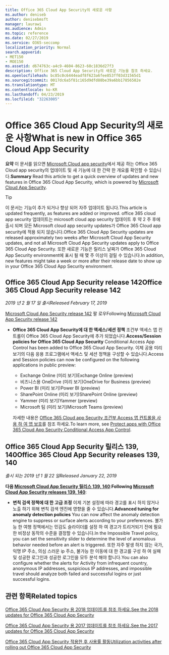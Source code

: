 ```yaml
---
title: Office 365 Cloud App Security의 새로운 사항
ms.author: deniseb
author: denisebmsft
manager: laurawi
ms.audience: Admin
ms.topic: reference
ms.date: 02/27/2019
ms.service: O365-seccomp
localization_priority: Normal
search.appverid:
- MET150
- MOE150
ms.assetid: d674763c-a4c9-4604-8623-68c1836d27f3
description: Office 365 Cloud App Security의 새로운 기능을 참조 하세요.
ms.openlocfilehash: bc85c0c6444eadf8f623a6fee853ff03d31565d1
ms.sourcegitcommit: 0017dc6a5f81c165d9dfd88be39a6bb17856582e
ms.translationtype: MT
ms.contentlocale: ko-KR
ms.lasthandoff: 04/23/2019
ms.locfileid: "32263005"
---
```

# <a name="what-is-new-in-office-365-cloud-app-security"></a><span data-ttu-id="e8c55-103">Office 365 Cloud App Security의 새로운 사항</span><span class="sxs-lookup"><span data-stu-id="e8c55-103">What is new in Office 365 Cloud App Security</span></span>

<span data-ttu-id="e8c55-104">**요약** 이 문서를 읽으면 [Microsoft Cloud app security](https://aka.ms/whatiscas)에서 제공 하는 Office 365 Cloud app security의 업데이트 및 새 기능에 대 한 간략 한 개요를 확인할 수 있습니다.</span><span class="sxs-lookup"><span data-stu-id="e8c55-104">**Summary** Read this article to get a quick overview of updates and new features in Office 365 Cloud App Security, which is powered by [Microsoft Cloud App Security](https://aka.ms/whatiscas).</span></span>
  
> [!TIP]
> <span data-ttu-id="e8c55-105">이 문서는 기능이 추가 되거나 향상 되어 자주 업데이트 됩니다.</span><span class="sxs-lookup"><span data-stu-id="e8c55-105">This article is updated frequently, as features are added or improved.</span></span> <span data-ttu-id="e8c55-106">office 365 cloud app security 업데이트는 microsoft cloud app security 업데이트 후 약 2 주 후에 출시 되며 모든 Microsoft cloud app security updates가 Office 365 Cloud app security에 적용 되지 않습니다.</span><span class="sxs-lookup"><span data-stu-id="e8c55-106">Office 365 Cloud App Security updates are released approximately two weeks after Microsoft Cloud App Security updates, and not all Microsoft Cloud App Security updates apply to Office 365 Cloud App Security.</span></span> <span data-ttu-id="e8c55-107">또한 새로운 기능은 릴리스 날짜가 Office 365 Cloud App Security environment에 표시 될 때 몇 주 이상이 걸릴 수 있습니다.</span><span class="sxs-lookup"><span data-stu-id="e8c55-107">In addition, new features might take a week or more after their release date to show up in your Office 365 Cloud App Security environment.</span></span>

## <a name="office-365-cloud-app-security-release-142"></a><span data-ttu-id="e8c55-108">Office 365 Cloud App Security release 142</span><span class="sxs-lookup"><span data-stu-id="e8c55-108">Office 365 Cloud App Security release 142</span></span>

<span data-ttu-id="e8c55-109">*2019 년 2 월 17 일 출시*</span><span class="sxs-lookup"><span data-stu-id="e8c55-109">*Released February 17, 2019*</span></span>

<span data-ttu-id="e8c55-110">[Microsoft Cloud App Security release 142](https://docs.microsoft.com/en-us/cloud-app-security/release-notes#cloud-app-security-release-142) 팔 로우</span><span class="sxs-lookup"><span data-stu-id="e8c55-110">Following  [Microsoft Cloud App Security release 142](https://docs.microsoft.com/en-us/cloud-app-security/release-notes#cloud-app-security-release-142)</span></span>

- <span data-ttu-id="e8c55-111">**Office 365 Cloud App Security에 대 한 액세스/세션 정책** 조건부 액세스 앱 컨트롤이 Office 365 Cloud App Security에 추가 되었습니다.</span><span class="sxs-lookup"><span data-stu-id="e8c55-111">**Access/Session policies for Office 365 Cloud App Security** Conditional Access App Control has been added to Office 365 Cloud App Security.</span></span> <span data-ttu-id="e8c55-112">이제 공용 미리 보기의 다음 응용 프로그램에서 액세스 및 세션 정책을 구성할 수 있습니다.</span><span class="sxs-lookup"><span data-stu-id="e8c55-112">Access and Session policies can now be configured on the following applications in public preview:</span></span>
    - <span data-ttu-id="e8c55-113">Exchange Online (미리 보기)</span><span class="sxs-lookup"><span data-stu-id="e8c55-113">Exchange Online (preview)</span></span>
    - <span data-ttu-id="e8c55-114">비즈니스용 OneDrive (미리 보기)</span><span class="sxs-lookup"><span data-stu-id="e8c55-114">OneDrive for Business (preview)</span></span>
    - <span data-ttu-id="e8c55-115">Power BI (미리 보기)</span><span class="sxs-lookup"><span data-stu-id="e8c55-115">Power BI (preview)</span></span>
    - <span data-ttu-id="e8c55-116">SharePoint Online (미리 보기)</span><span class="sxs-lookup"><span data-stu-id="e8c55-116">SharePoint Online (preview)</span></span>
    - <span data-ttu-id="e8c55-117">Yammer (미리 보기)</span><span class="sxs-lookup"><span data-stu-id="e8c55-117">Yammer (preview)</span></span>
    - <span data-ttu-id="e8c55-118">Microsoft 팀 (미리 보기)</span><span class="sxs-lookup"><span data-stu-id="e8c55-118">Microsoft Teams (preview)</span></span>

    <span data-ttu-id="e8c55-119">자세한 내용은 [Office 365 Cloud app Security 조건부 Access 앱 컨트롤을 사용 하 여 앱 보호](ocas-conditional-access-app-control.md)를 참조 하세요.</span><span class="sxs-lookup"><span data-stu-id="e8c55-119">To learn more, see [Protect apps with Office 365 Cloud App Security Conditional Access App Control](ocas-conditional-access-app-control.md).</span></span>

## <a name="office-365-cloud-app-security-releases-139-140"></a><span data-ttu-id="e8c55-120">Office 365 Cloud App Security 릴리스 139, 140</span><span class="sxs-lookup"><span data-stu-id="e8c55-120">Office 365 Cloud App Security releases 139, 140</span></span>

<span data-ttu-id="e8c55-121">*출시 되는 2019 년 1 월 22 일*</span><span class="sxs-lookup"><span data-stu-id="e8c55-121">*Released January 22, 2019*</span></span>

<span data-ttu-id="e8c55-122">**다음 [Microsoft Cloud App Security 릴리스 139, 140](https://docs.microsoft.com/cloud-app-security/release-notes#cloud-app-security-release-139-140)**:</span><span class="sxs-lookup"><span data-stu-id="e8c55-122">**Following [Microsoft Cloud App Security releases 139, 140](https://docs.microsoft.com/cloud-app-security/release-notes#cloud-app-security-release-139-140)**:</span></span>

- <span data-ttu-id="e8c55-123">**변칙 검색 정책에 대 한 고급 조정** 이제 기본 설정에 따라 경고를 표시 하지 않거나 노출 하기 위해 변칙 검색 엔진에 영향을 줄 수 있습니다.</span><span class="sxs-lookup"><span data-stu-id="e8c55-123">**Advanced tuning for anomaly detection policies** You can now affect the anomaly detection engine to suppress or surface alerts according to your preferences.</span></span> <span data-ttu-id="e8c55-124">불가능 한 여행 정책에서는 민감도 슬라이더를 설정 하 여 경고가 트리거되기 전에 필요한 비정상 동작의 수준을 결정할 수 있습니다.</span><span class="sxs-lookup"><span data-stu-id="e8c55-124">In the Impossible Travel policy, you can set the sensitivity slider to determine the level of anomalous behavior needed before an alert is triggered.</span></span> <span data-ttu-id="e8c55-125">또한 자주 발생 하지 않는 국가, 익명 IP 주소, 의심 스러운 ip 주소, 불가능 한 이동에 대 한 경고를 구성 하 여 실패 및 성공한 로그인과 성공한 로그인을 모두 분석 해야 합니다.</span><span class="sxs-lookup"><span data-stu-id="e8c55-125">You can also configure whether the alerts for Activity from infrequent country, anonymous IP addresses, suspicious IP addresses, and impossible travel should analyze both failed and successful logins or just successful logins.</span></span> 

## <a name="related-topics"></a><span data-ttu-id="e8c55-126">관련 항목</span><span class="sxs-lookup"><span data-stu-id="e8c55-126">Related topics</span></span>

[<span data-ttu-id="e8c55-127">Office 365 Cloud App Security 용 2018 업데이트를 참조 하세요.</span><span class="sxs-lookup"><span data-stu-id="e8c55-127">See the 2018 updates for Office 365 Cloud App Security</span></span>](new-in-office-365-cas-2018.md)

[<span data-ttu-id="e8c55-128">Office 365 Cloud App Security 용 2017 업데이트를 참조 하세요.</span><span class="sxs-lookup"><span data-stu-id="e8c55-128">See the 2017 updates for Office 365 Cloud App Security</span></span>](new-in-office-365-cas-2017.md)
    
[<span data-ttu-id="e8c55-129">Office 365 Cloud App Security 적용한 후 사용률 활동</span><span class="sxs-lookup"><span data-stu-id="e8c55-129">Utilization activities after rolling out Office 365 Cloud App Security</span></span>](utilization-activities-for-ocas.md)